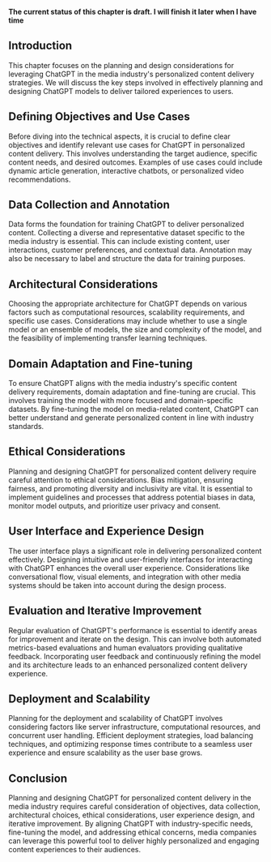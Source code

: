 **The current status of this chapter is draft. I will finish it later when I have time**

Introduction
------------

This chapter focuses on the planning and design considerations for leveraging ChatGPT in the media industry's personalized content delivery strategies. We will discuss the key steps involved in effectively planning and designing ChatGPT models to deliver tailored experiences to users.

Defining Objectives and Use Cases
---------------------------------

Before diving into the technical aspects, it is crucial to define clear objectives and identify relevant use cases for ChatGPT in personalized content delivery. This involves understanding the target audience, specific content needs, and desired outcomes. Examples of use cases could include dynamic article generation, interactive chatbots, or personalized video recommendations.

Data Collection and Annotation
------------------------------

Data forms the foundation for training ChatGPT to deliver personalized content. Collecting a diverse and representative dataset specific to the media industry is essential. This can include existing content, user interactions, customer preferences, and contextual data. Annotation may also be necessary to label and structure the data for training purposes.

Architectural Considerations
----------------------------

Choosing the appropriate architecture for ChatGPT depends on various factors such as computational resources, scalability requirements, and specific use cases. Considerations may include whether to use a single model or an ensemble of models, the size and complexity of the model, and the feasibility of implementing transfer learning techniques.

Domain Adaptation and Fine-tuning
---------------------------------

To ensure ChatGPT aligns with the media industry's specific content delivery requirements, domain adaptation and fine-tuning are crucial. This involves training the model with more focused and domain-specific datasets. By fine-tuning the model on media-related content, ChatGPT can better understand and generate personalized content in line with industry standards.

Ethical Considerations
----------------------

Planning and designing ChatGPT for personalized content delivery require careful attention to ethical considerations. Bias mitigation, ensuring fairness, and promoting diversity and inclusivity are vital. It is essential to implement guidelines and processes that address potential biases in data, monitor model outputs, and prioritize user privacy and consent.

User Interface and Experience Design
------------------------------------

The user interface plays a significant role in delivering personalized content effectively. Designing intuitive and user-friendly interfaces for interacting with ChatGPT enhances the overall user experience. Considerations like conversational flow, visual elements, and integration with other media systems should be taken into account during the design process.

Evaluation and Iterative Improvement
------------------------------------

Regular evaluation of ChatGPT's performance is essential to identify areas for improvement and iterate on the design. This can involve both automated metrics-based evaluations and human evaluators providing qualitative feedback. Incorporating user feedback and continuously refining the model and its architecture leads to an enhanced personalized content delivery experience.

Deployment and Scalability
--------------------------

Planning for the deployment and scalability of ChatGPT involves considering factors like server infrastructure, computational resources, and concurrent user handling. Efficient deployment strategies, load balancing techniques, and optimizing response times contribute to a seamless user experience and ensure scalability as the user base grows.

Conclusion
----------

Planning and designing ChatGPT for personalized content delivery in the media industry requires careful consideration of objectives, data collection, architectural choices, ethical considerations, user experience design, and iterative improvement. By aligning ChatGPT with industry-specific needs, fine-tuning the model, and addressing ethical concerns, media companies can leverage this powerful tool to deliver highly personalized and engaging content experiences to their audiences.
